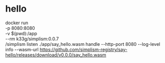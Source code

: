 # hello


docker run \
-p 8080:8080 \
-v $(pwd):/app \
--rm k33g/simplism:0.0.7 \
/simplism listen ./app/say_hello.wasm handle --http-port 8080 --log-level info --wasm-url https://github.com/simplism-registry/say-hello/releases/download/v0.0.0/say_hello.wasm